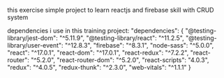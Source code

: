 this exercise simple project to learn reactjs and firebase skill with CRUD system

dependencies i use in this training project:
"dependencies": {
    "@testing-library/jest-dom": "^5.11.9",
    "@testing-library/react": "^11.2.5",
    "@testing-library/user-event": "^12.8.3",
    "firebase": "^8.3.1",
    "node-sass": "^5.0.0",
    "react": "^17.0.1",
    "react-dom": "^17.0.1",
    "react-redux": "^7.2.2",
    "react-router": "^5.2.0",
    "react-router-dom": "^5.2.0",
    "react-scripts": "4.0.3",
    "redux": "^4.0.5",
    "redux-thunk": "^2.3.0",
    "web-vitals": "^1.1.1"
  }
